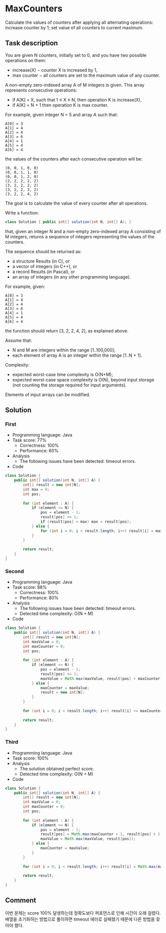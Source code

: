 # MaxCounters

Calculate the values of counters after applying all alternating operations: increase counter by 1; set value of all counters to current maximum.

## Task description

You are given N counters, initially set to 0, and you have two possible operations on them:

* increase(X) − counter X is increased by 1,
* max counter − all counters are set to the maximum value of any counter.

A non-empty zero-indexed array A of M integers is given. This array represents consecutive operations:

* if A[K] = X, such that 1 ≤ X ≤ N, then operation K is increase(X),
* if A[K] = N + 1 then operation K is max counter.

For example, given integer N = 5 and array A such that:

    A[0] = 3
    A[1] = 4
    A[2] = 4
    A[3] = 6
    A[4] = 1
    A[5] = 4
    A[6] = 4

the values of the counters after each consecutive operation will be:

    (0, 0, 1, 0, 0)
    (0, 0, 1, 1, 0)
    (0, 0, 1, 2, 0)
    (2, 2, 2, 2, 2)
    (3, 2, 2, 2, 2)
    (3, 2, 2, 3, 2)
    (3, 2, 2, 4, 2)

The goal is to calculate the value of every counter after all operations.

Write a function:

```java
class Solution { public int[] solution(int N, int[] A); }
```

that, given an integer N and a non-empty zero-indexed array A consisting of M integers, returns a sequence of integers representing the values of the counters.

The sequence should be returned as:

* a structure Results (in C), or
* a vector of integers (in C++), or
* a record Results (in Pascal), or
* an array of integers (in any other programming language).

For example, given:

    A[0] = 3
    A[1] = 4
    A[2] = 4
    A[3] = 6
    A[4] = 1
    A[5] = 4
    A[6] = 4

the function should return [3, 2, 2, 4, 2], as explained above.

Assume that:

* N and M are integers within the range [1..100,000];
* each element of array A is an integer within the range [1..N + 1].

Complexity:

* expected worst-case time complexity is O(N+M);
* expected worst-case space complexity is O(N), beyond input storage (not counting the storage required for input arguments).

Elements of input arrays can be modified.

## Solution

### First

* Programming language: Java
* Task score: 77%
  - Correctness: 100%
  - Performance: 60%
* Analysis
  - The following issues have been detected: timeout errors.
* Code

```java
class Solution {
    public int[] solution(int N, int[] A) {
        int[] result = new int[N];
        int max = 0;
        int pos;
        
        for (int element : A) {
            if (element <= N) {
                pos = element - 1;
                result[pos] += 1;
                if (result[pos] > max) max = result[pos];
            } else {
                for (int i = 0; i < result.length; i++) result[i] = max;
            }
        }
        
        return result;
    }
}
```

### Second

* Programming language: Java
* Task score: 88%
  - Correctness: 100%
  - Performance: 80%
* Analysis
  - The following issues have been detected: timeout errors.
  - Detected time complexity: O(N + M)
* Code

```java
class Solution {
    public int[] solution(int N, int[] A) {
        int[] result = new int[N];
        int maxValue = 0;
        int maxCounter = 0;
        int pos;
        
        for (int element : A) {
            if (element <= N) {
                pos = element - 1;
                result[pos] += 1;
                maxValue = Math.max(maxValue, result[pos] + maxCounter);
            } else {
                maxCounter = maxValue;
                result = new int[N];
            }
        }
        
        for (int i = 0; i < result.length; i++) result[i] += maxCounter; 
        
        return result;
    }
}
```

### Third

* Programming language: Java
* Task score: 100%
* Analysis
  - The solution obtained perfect score.
  - Detected time complexity: O(N + M)
* Code

```java
class Solution {
    public int[] solution(int N, int[] A) {
        int[] result = new int[N];
        int maxValue = 0;
        int maxCounter = 0;
        int pos;
        
        for (int element : A) {
            if (element <= N) {
                pos = element - 1;
                result[pos] = Math.max(maxCounter + 1, result[pos] + 1);
                maxValue = Math.max(maxValue, result[pos]);
            } else {
                maxCounter = maxValue;
            }
        }
        
        for (int i = 0; i < result.length; i++) result[i] = Math.max(maxCounter, result[i]); 
        
        return result;
    }
}
```

## Comment

이번 문제는 score 100% 달생하는데 정확도보다 퍼포먼스로 인해 시간이 오래 걸렸다. 배열을 초기화하는 방법으로 풀이하면 timeout 에러로 실패했기 때문에 다른 방법을 찾아야 했다.
